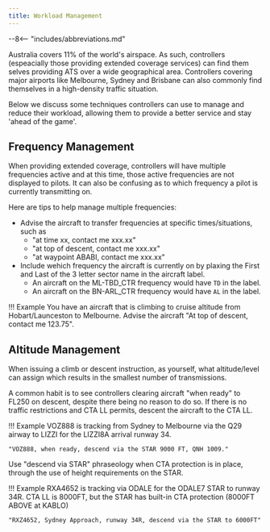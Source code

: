 ```yaml
---
title: Workload Management
---
```


--8<-- "includes/abbreviations.md"

Australia covers 11% of the world's airspace. As such, controllers (espeacially those providing extended coverage services) can find them selves providing ATS over a wide geographical area. Controllers covering major airports like Melbourne, Sydney and Brisbane can also commonly find themselves in a high-density traffic situation.

Below we discuss some techniques controllers can use to manage and reduce their workload, allowing them to provide a better service and stay 'ahead of the game'.

## Frequency Management
When providing extended coverage, controllers will have multiple frequencies active and at this time, those active frequencies are not displayed to pilots. It can also be confusing as to which frequency a pilot is currently transmitting on.

Here are tips to help manage multiple frequencies:

- Advise the aircraft to transfer frequencies at specific times/situations, such as
    - "at time xx, contact me xxx.xx"
    - "at top of descent, contact me xxx.xx"
    - "at waypoint ABABI, contact me xxx.xx"
- Include wehich frequency the aircraft is currently on by plaxing the First and Last of the 3 letter sector name in the aircraft label.
    - An aircraft on the ML-TBD_CTR frequency would have `TD` in the label.
    - An aircraft on the BN-ARL_CTR frequency would have `AL` in the label.

!!! Example
    You have an aircraft that is climbing to cruise altitude from Hobart/Launceston to Melbourne.
    Advise the aircraft "At top of descent, contact me 123.75".

## Altitude Management
When issuing a climb or descent instruction, as yourself, what altitude/level can assign which results in the smallest number of transmissions.

A common habit is to see controllers clearing aircraft "when ready" to FL250 on descent, despite there being no reason to do so. If there is no traffic restrictions and CTA LL permits, descent the aircraft to the CTA LL.

!!! Example
    VOZ888 is tracking from Sydney to Melbourne via the Q29 airway to LIZZI for the LIZZI8A arrival runway 34.

    "VOZ888, when ready, descend via the STAR 9000 FT, QNH 1009."

Use "descend via STAR" phraseology when CTA protection is in place, through the use of height requirements on the STAR.

!!! Example
    RXA4652 is tracking via ODALE for the ODALE7 STAR to runway 34R. CTA LL is 8000FT, but the STAR has built-in CTA protection (8000FT ABOVE at KABLO)

    "RXZ4652, Sydney Approach, runway 34R, descend via the STAR to 6000FT"